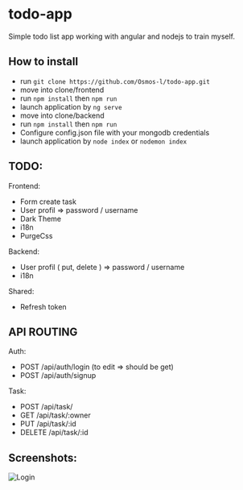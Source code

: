 # todo-app
Simple todo list app working with angular and nodejs to train myself.

## How to install
- run `git clone https://github.com/Osmos-l/todo-app.git`
- move into clone/frontend
- run `npm install` then `npm run`
- launch application by `ng serve`
- move into clone/backend
- run `npm install` then `npm run`
- Configure config.json file with your mongodb credentials
- launch application by `node index` or `nodemon index`

## TODO:

Frontend:
- Form create task
- User profil => password / username
- Dark Theme
- i18n
- PurgeCss

Backend:
- User profil ( put, delete ) => password / username
- i18n

Shared:
- Refresh token

## API ROUTING

Auth:
- POST /api/auth/login  (to edit => should be get)
- POST /api/auth/signup

Task:
- POST      /api/task/
- GET       /api/task/:owner
- PUT       /api/task/:id
- DELETE    /api/task/:id

## Screenshots: 
![Login](https://user-images.githubusercontent.com/36885114/110238992-e1ef6b80-7f44-11eb-985f-3edc05495758.png)
